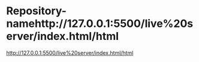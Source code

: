 # Repository-namehttp://127.0.0.1:5500/live%20server/index.html/html
http://127.0.0.1:5500/live%20server/index.html/html
